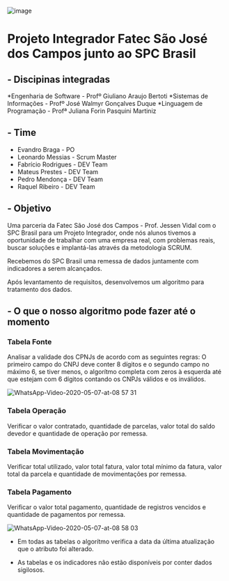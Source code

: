 ![image](https://user-images.githubusercontent.com/57918707/81295850-6e8c7d00-9047-11ea-98ea-f68549174851.png)

# Projeto Integrador Fatec São José dos Campos junto ao SPC Brasil

## - Discipinas integradas
*Engenharia de Software - Profº Giuliano Araujo Bertoti
*Sistemas de Informações - Profº José Walmyr Gonçalves Duque
*Linguagem de Programação - Profª Juliana Forin Pasquini Martiniz

## - Time
* Evandro Braga - PO
* Leonardo Messias - Scrum Master
* Fabrício Rodrigues - DEV Team
* Mateus Prestes - DEV Team
* Pedro Mendonça - DEV Team
* Raquel Ribeiro - DEV Team

## - Objetivo

Uma parceria da Fatec São José dos Campos - Prof. Jessen Vidal com o SPC Brasil para um Projeto Integrador, onde nós alunos tivemos a oportunidade de trabalhar com uma empresa real, com problemas reais, buscar soluções e implantá-las através da metodologia SCRUM.

Recebemos do SPC Brasil uma remessa de dados juntamente com indicadores a serem alcançados.

Após levantamento de requisitos, desenvolvemos um algoritmo para tratamento dos dados.
 
## - O que o nosso algoritmo pode fazer até o momento

### Tabela Fonte

Analisar a validade dos CPNJs de acordo com as seguintes regras:
O primeiro campo do CNPJ deve conter 8 dígitos e o segundo campo no máximo 6, se tiver menos, o algorítmo completa com zeros à esquerda até que estejam com 6 dígitos contando os CNPJs válidos e os inválidos. 

![WhatsApp-Video-2020-05-07-at-08 57 31](https://user-images.githubusercontent.com/57918707/81297010-19516b00-9049-11ea-88c6-dc0d3d72e9cf.gif)

### Tabela Operação
Verificar o valor contratado, quantidade de parcelas, valor total do saldo devedor e quantidade de operação por remessa.

### Tabela Movimentação
Verificar total utilizado, valor total fatura, valor total mínimo da fatura, valor total da parcela e quantidade de movimentações por remessa.

### Tabela Pagamento 
Verificar o valor total pagamento, quantidade de registros vencidos e quantidade de pagamentos por remessa.

![WhatsApp-Video-2020-05-07-at-08 58 03](https://user-images.githubusercontent.com/57918707/81297260-65041480-9049-11ea-98a6-171cdb9a05ab.gif)

* Em todas as tabelas o algorítmo verifica a data da última atualização que o atributo foi alterado.

* As tabelas e os indicadores não estão disponíveis por conter dados sigilosos.

